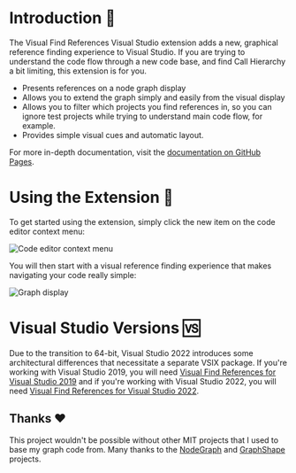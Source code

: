 # Introduction 👀
The Visual Find References Visual Studio extension adds a new, graphical reference finding experience to Visual Studio. If you are trying to understand the code flow through a new code base, and find Call Hierarchy a bit limiting, this extension is for you.

* Presents references on a node graph display
* Allows you to extend the graph simply and easily from the visual display
* Allows you to filter which projects you find references in, so you can ignore test projects while trying to understand main code flow, for example.
* Provides simple visual cues and automatic layout.

For more in-depth documentation, visit the [documentation on GitHub Pages](https://mattwhitfield.github.io/VisualFindReferences/).

# Using the Extension 🔧

To get started using the extension, simply click the new item on the code editor context menu:

![Code editor context menu](https://raw.githubusercontent.com/mattwhitfield/VisualFindReferences/main/docs/assets/menuitem.png)

You will then start with a visual reference finding experience that makes navigating your code really simple:

![Graph display](https://raw.githubusercontent.com/mattwhitfield/VisualFindReferences/main/docs/assets/main_graph.png)

# Visual Studio Versions 🆚
Due to the transition to 64-bit, Visual Studio 2022 introduces some architectural differences that necessitate a separate VSIX package. If you're working with Visual Studio 2019, you will need [Visual Find References for Visual Studio 2019](https://marketplace.visualstudio.com/items?itemName=MattWhitfield.VisualFindReferences) and if you're working with Visual Studio 2022, you will need [Visual Find References for Visual Studio 2022](https://marketplace.visualstudio.com/items?itemName=MattWhitfield.VisualFindReferencesVS2022).

## Thanks ❤

This project wouldn't be possible without other MIT projects that I used to base my graph code from. Many thanks to the [NodeGraph](https://github.com/lifeisforu/NodeGraph) and [GraphShape](https://github.com/KeRNeLith/GraphShape) projects.
